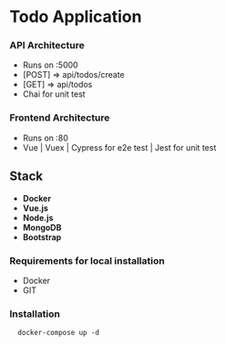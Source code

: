 # Todo Application

### API Architecture
- Runs on :5000
- [POST] => api/todos/create
- [GET] => api/todos
- Chai for unit test

### Frontend Architecture
- Runs on :80
- Vue | Vuex | Cypress for e2e test | Jest for unit test

## Stack
* **Docker**
* **Vue.js**
* **Node.js**
* **MongoDB**
* **Bootstrap**

### Requirements for local installation

- Docker
- GIT

### Installation
```
  docker-compose up -d
```
